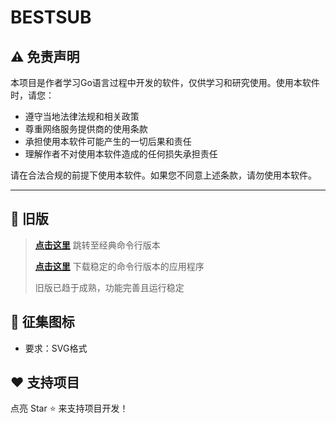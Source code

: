 # BESTSUB

## ⚠️ 免责声明

本项目是作者学习Go语言过程中开发的软件，仅供学习和研究使用。使用本软件时，请您：

- 遵守当地法律法规和相关政策
- 尊重网络服务提供商的使用条款
- 承担使用本软件可能产生的一切后果和责任
- 理解作者不对使用本软件造成的任何损失承担责任

请在合法合规的前提下使用本软件。如果您不同意上述条款，请勿使用本软件。

---

## 📜 旧版

> **[点击这里](https://github.com/bestruirui/BestSub/blob/master/README_zh.md)** 跳转至经典命令行版本
>
> **[点击这里](https://github.com/bestruirui/BestSub/releases/latest)** 下载稳定的命令行版本的应用程序
>
> 旧版已趋于成熟，功能完善且运行稳定

## 📢 征集图标

- 要求：SVG格式

## ❤️ 支持项目

点亮 Star ⭐ 来支持项目开发！